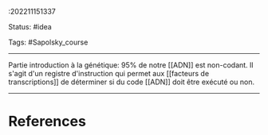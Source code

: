 :202211151337

Status: #idea

Tags: #Sapolsky_course 

---
Partie introduction à la génétique:
95% de notre [[ADN]] est non-codant. Il s'agit d'un registre d'instruction qui permet aux [[facteurs de transcriptions]] de déterminer si du code [[ADN]] doit être exécuté ou non. 


---
# References